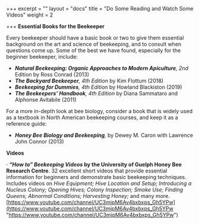 +++
excerpt = ""
layout = "docs"
title = "Do Some Reading and Watch Some Videos"
weight = 2

+++
**Essential Books for the Beekeeper**

Every beekeeper should have a basic book or two to give them essential background on the art and science of beekeeping, and to consult when questions come up. Some of the best we have found, especially for the beginner beekeeper, include:

* **_Natural Beekeeping: Organic Approaches to Modern Apiculture_**_, 2nd_ Edition by Ross Conrad (2013)
* **_The Backyard Beekeeper_**_, 4th Edition_ by Kim Flottum (2018)
* **_Beekeeping for Dummies_**_, 4th Edition_ by Howland Blackiston (2019)
* **_The Beekeepers’ Handbook_**_, 4th Edition_ by Diana Sammataro and Alphonse Avitabile (2011)

For a more in-depth look at bee biology, consider a book that is widely used as a textbook in North American beekeeping courses, and keep it as a reference guide:

* **_Honey Bee Biology and Beekeeping_**_,_ by Dewey M. Caron with Lawrence John Connor (2013)

**Videos**

· **_“How to” Beekeeping Videos_ by the University of Guelph Honey Bee Research Centre**. 32 excellent short videos that provide essential information for beginners and demonstrate basic beekeeping techniques. Includes videos on _Hive Equipment; Hive Location and Setup; Introducing a Nucleus Colony; Opening Hives; Colony Inspection; Smoke Use; Finding Queens; Abnormal Conditions; Harvesting Honey;_ and many more.   
[https://www.youtube.com/channel/UC3mjpM6Av4bxbxps_Gh5YPw](https://www.youtube.com/channel/UC3mjpM6Av4bxbxps_Gh5YPw "https://www.youtube.com/channel/UC3mjpM6Av4bxbxps_Gh5YPw")